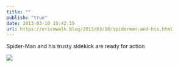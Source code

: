 ```yaml
---
title: ""
publish: "true"
date: 2013-03-10 15:42:15
url: https://ericmwalk.blog/2013/03/10/spiderman-and-his.html
---
```


Spider-Man and his trusty sidekick are ready for action

![](https://ericmwalk.blog/uploads/2022/b29e3ff78f.jpg)